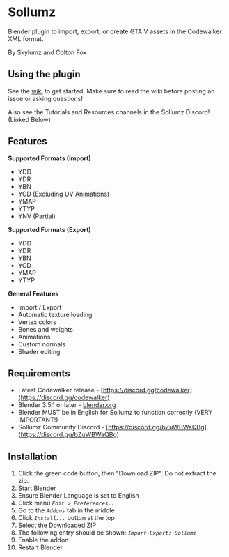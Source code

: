 # Sollumz
Blender plugin to import, export, or create GTA V assets in the Codewalker XML format.

By Skylumz and Colton Fox

## Using the plugin
See the [wiki](https://github.com/Skylumz/Sollumz/wiki) to get started. Make sure to read the wiki before posting an issue or asking questions!

Also see the Tutorials and Resources channels in the Sollumz Discord! (Linked Below)

## Features ##

**Supported Formats (Import)**
  * YDD
  * YDR
  * YBN
  * YCD (Excluding UV Animations)
  * YMAP
  * YTYP
  * YNV (Partial)
  
**Supported Formats (Export)**
  * YDD
  * YDR
  * YBN
  * YCD
  * YMAP
  * YTYP
  
**General Features**
  * Import / Export
  * Automatic texture loading
  * Vertex colors
  * Bones and weights
  * Animations
  * Custom normals
  * Shader editing

## Requirements ##
  * Latest Codewalker release - [https://discord.gg/codewalker](https://discord.gg/codewalker)
  * Blender 3.5.1 or later - [blender.org](http://www.blender.org/download/)
  * Blender MUST be in English for Sollumz to function correctly (VERY IMPORTANT!)
  * Sollumz Community Discord - [https://discord.gg/bZuWBWaQBg] (https://discord.gg/bZuWBWaQBg)
  
## Installation ##
  1. Click the green code button, then "Download ZIP". Do not extract the zip.
  2. Start Blender
  3. Ensure Blender Language is set to English
  4. Click menu _`Edit > Preferences...`_
  5. Go to the  _`Addons`_ tab in the middle
  6. Click _`Install...`_ button at the top
  7. Select the Downloaded ZIP
  8. The following entry should be shown: _`Import-Export: Sollumz`_
  9. Enable the addon
  10. Restart Blender
